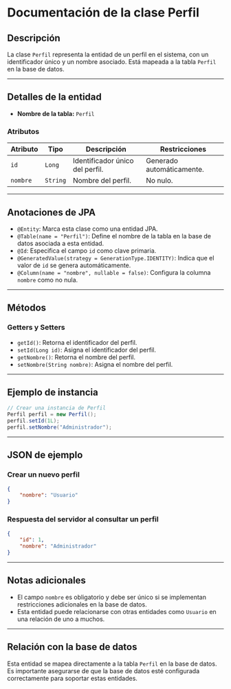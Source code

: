 
# Documentación de la clase Perfil

## Descripción

La clase `Perfil` representa la entidad de un perfil en el sistema, con un identificador único y un nombre asociado. Está mapeada a la tabla `Perfil` en la base de datos.

---

## Detalles de la entidad

- **Nombre de la tabla:** `Perfil`

### Atributos

| Atributo | Tipo   | Descripción                        | Restricciones             |
|----------|--------|------------------------------------|---------------------------|
| `id`     | `Long` | Identificador único del perfil.    | Generado automáticamente. |
| `nombre` | `String` | Nombre del perfil.               | No nulo.                  |

---

## Anotaciones de JPA

- `@Entity`: Marca esta clase como una entidad JPA.
- `@Table(name = "Perfil")`: Define el nombre de la tabla en la base de datos asociada a esta entidad.
- `@Id`: Especifica el campo `id` como clave primaria.
- `@GeneratedValue(strategy = GenerationType.IDENTITY)`: Indica que el valor de `id` se genera automáticamente.
- `@Column(name = "nombre", nullable = false)`: Configura la columna `nombre` como no nula.

---

## Métodos

### Getters y Setters

- `getId()`: Retorna el identificador del perfil.
- `setId(Long id)`: Asigna el identificador del perfil.
- `getNombre()`: Retorna el nombre del perfil.
- `setNombre(String nombre)`: Asigna el nombre del perfil.

---

## Ejemplo de instancia

```java
// Crear una instancia de Perfil
Perfil perfil = new Perfil();
perfil.setId(1L);
perfil.setNombre("Administrador");
```

---

## JSON de ejemplo

### Crear un nuevo perfil

```json
{
    "nombre": "Usuario"
}
```

### Respuesta del servidor al consultar un perfil

```json
{
    "id": 1,
    "nombre": "Administrador"
}
```

---

## Notas adicionales

- El campo `nombre` es obligatorio y debe ser único si se implementan restricciones adicionales en la base de datos.
- Esta entidad puede relacionarse con otras entidades como `Usuario` en una relación de uno a muchos.

---

## Relación con la base de datos

Esta entidad se mapea directamente a la tabla `Perfil` en la base de datos. Es importante asegurarse de que la base de datos esté configurada correctamente para soportar estas entidades.

